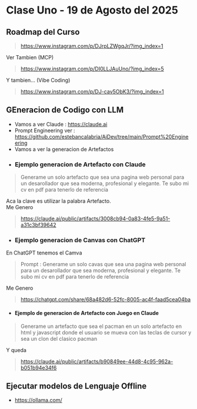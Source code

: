 # Clase Uno - 19 de Agosto del 2025

## Roadmap del Curso

> https://www.instagram.com/p/DJrpLZWgqJr/?img_index=1
   
Ver Tambien (MCP)

> https://www.instagram.com/p/DI0LLJAuUno/?img_index=5

Y tambien... (Vibe Coding)

> https://www.instagram.com/p/DJ-cav5ObK3/?img_index=1

## GEneracion de Codigo con LLM

* Vamos a ver Claude : https://claude.ai
* Prompt Engineering ver : https://github.com/estebancalabria/AiDev/tree/main/Prompt%20Engineering
* Vamos a ver la generacion de Artefactos

- ### Ejemplo generacion de Artefacto con Claude
  
> Generame un solo artefacto que sea una pagina web personal para un desarollador que sea moderna, profesional y elegante. Te subo mi cv en pdf para tenerlo de referencia

Aca la clave es utilizar la palabra Artefacto.     
Me Genero
> https://claude.ai/public/artifacts/3008cb94-0a83-4fe5-9a51-a31c3bf39642

- ### Ejemplo generacion de Canvas con ChatGPT

En ChatGPT tenemos el Camva

> Prompt : Generame un solo cavas que sea una pagina web personal para un desarollador que sea moderna, profesional y elegante. Te subo mi cv en pdf para tenerlo de referencia

Me Genero 

> https://chatgpt.com/share/68a482d6-52fc-8005-ac4f-faad5cea04ba
  
- #### Ejemplo de generacion de Artefacto con Juego en Claude

> Generame un artefacto que sea el pacman en un solo artefacto en html y javascript donde el usuario se mueva con las teclas de cursor y sea un clon del clasico pacman

Y queda

> https://claude.ai/public/artifacts/b90849ee-44d8-4c95-962a-b051b94e34f6

## Ejecutar modelos de Lenguaje Offline

* https://ollama.com/

